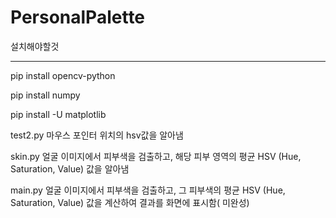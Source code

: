 # PersonalPalette
설치해야할것

--------------------------------------
pip install opencv-python

pip install numpy

pip install -U matplotlib

test2.py 
마우스 포인터 위치의 hsv값을 알아냄

skin.py
얼굴 이미지에서 피부색을 검출하고, 해당 피부 영역의 평균 HSV (Hue, Saturation, Value) 값을 알아냄

main.py
얼굴 이미지에서 피부색을 검출하고, 그 피부색의 평균 HSV (Hue, Saturation, Value) 값을 계산하여 결과를 화면에 표시함( 미완성)
